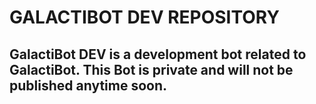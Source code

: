 # GALACTIBOT DEV REPOSITORY

## GalactiBot DEV is a development bot related to GalactiBot. This Bot is private and will not be published anytime soon.
